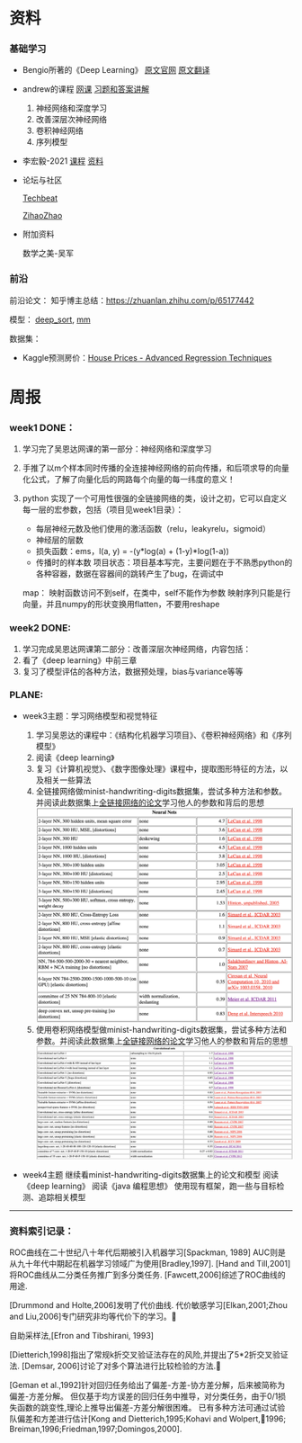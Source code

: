 # 资料
### 基础学习
+ Bengio所著的《Deep Learning》
[原文官网](https://www.deeplearningbook.org/)
[原文翻译](https://github.com/exacity/deeplearningbook-chinese)
		
+ andrew的课程 
[网课](https://mooc.study.163.com/university/deeplearning_ai#/c)
[习题和答案讲解](https://blog.csdn.net/weixin_36815313/article/details/105728919)
	1. 神经网络和深度学习
	2. 改善深层次神经网络
	3. 卷积神经网络
	4. 序列模型
	
	

+ 李宏毅-2021 
[课程](https://speech.ee.ntu.edu.tw/~hylee/ml/2021-spring.html)
[资料](https://app6ca5octe2206.pc.xiaoe-tech.com/detail/p_6049e1c6e4b05a6195befd56/6)
	

+ 论坛与社区

	[Techbeat](https://www.techbeat.net/)
	
	[ZihaoZhao](https://www.zhihu.com/column/c_1102212337087401984)

+ 附加资料

	数学之美-吴军


### 前沿
前沿论文：
	知乎博主总结：https://zhuanlan.zhihu.com/p/65177442

模型：
[deep_sort](https://github.com/ZQPei/deep_sort_pytorch), 
[mm](https://github.com/open-mmlab/mmtracking)

数据集：
+ Kaggle预测房价：[House Prices - Advanced Regression Techniques](https://www.kaggle.com/c/house-prices-advanced-regression-techniques)




    
    
    
    
    
# 周报
### week1 DONE：

1. 学习完了吴恩达网课的第一部分：神经网络和深度学习
2. 手推了以m个样本同时传播的全连接神经网络的前向传播，和后项求导的向量化公式，了解了向量化后的网路每个向量的每一纬度的意义！
3. python 实现了一个可用性很强的全链接网络的类，设计之初，它可以自定义每一层的宏参数，包括（项目见week1目录）：
    + 每层神经元数及他们使用的激活函数（relu，leakyrelu，sigmoid）
    + 神经层的层数
    + 损失函数：ems，l(a, y) = -(y*log(a) + (1-y)*log(1-a))
    + 传播时的样本数
    项目状态：项目基本写完，主要问题在于不熟悉python的各种容器，数据在容器间的跳转产生了bug，在调试中
    
    map：
    映射函数访问不到self，在类中，self不能作为参数
    映射序列只能是行向量，并且numpy的形状变换用flatten，不要用reshape    

### week2 DONE:
1. 学习完成吴恩达网课第二部分：改善深层次神经网络，内容包括：
2. 看了《deep learning》中前三章
3. 复习了模型评估的各种方法，数据预处理，bias与variance等等

### PLANE:    
+ week3主题：学习网络模型和视觉特征
    1. 学习吴恩达的课程中：《结构化机器学习项目》、《卷积神经网络》和《序列模型》
    2. 阅读《deep learning》
    2. 复习《计算机视觉》、《数字图像处理》课程中，提取图形特征的方法，以及相关一些算法
    3. 全链接网络做minist-handwriting-digits数据集，尝试多种方法和参数。并阅读此数据集上[全链接网络的论文](http://yann.lecun.com/exdb/mnist/)学习他人的参数和背后的思想
    ![](./md_img/minist-nn-paper.png)
    4. 使用卷积网络模型做minist-handwriting-digits数据集，尝试多种方法和参数。并阅读此数据集上[全链接网络的论文](http://yann.lecun.com/exdb/mnist/)学习他人的参数和背后的思想
    ![](./md_img/minist_convolutional_nets.png)
    
+ week4主题
    继续看minist-handwriting-digits数据集上的论文和模型
    阅读《deep learning》
    阅读《java 编程思想》
    使用现有框架，跑一些与目标检测、追踪相关模型







----------------------------------------------------------------------------------------
### 资料索引记录：
ROC曲线在二十世纪八十年代后期被引入机器学习[Spackman, 1989]
AUC则是从九十年代中期起在机器学习领域广为使用[Bradley,1997].
[Hand and Till,2001]将ROC曲线从二分类任务推广到多分类任务.
[Fawcett,2006]综述了ROC曲线的用途.

[Drummond and Holte,2006]发明了代价曲线.
代价敏感学习[Elkan,2001;Zhou and Liu,2006]专门研究非均等代价下的学习。

自助采样法,[Efron and Tibshirani, 1993]

[Dietterich,1998]指出了常规k折交叉验证法存在的风险,并提出了5*2折交叉验证法.
[Demsar, 2006]讨论了对多个算法进行比较检验的方法.

[Geman et al.,1992]针对回归任务给出了偏差-方差-协方差分解，后来被简称为偏差-方差分解。
但仅基于均方误差的回归任务中推导，对分类任务，由于0/1损失函数的跳变性,理论上推导出偏差-方差分解很困难。
已有多种方法可通过试验队偏差和方差进行估计[Kong and Dietterich,1995;Kohavi and Wolpert,1996; Breiman,1996;Friedman,1997;Domingos,2000].